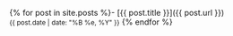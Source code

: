 {% for post in site.posts %}- [{{ post.title }}]({{ post.url }})<br/><small>{{ post.date | date: "%B %e, %Y" }}</small>
{% endfor %}	
